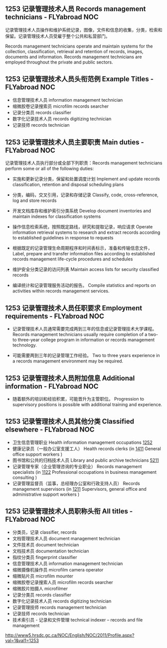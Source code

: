 ## 1253 记录管理技术人员 Records management technicians - FLYabroad NOC

记录管理技术人员操作和维护系统记录，图像，文件和信息的收集，分类，检索和保留。记录管理技术人员受雇于整个公共和私营部门。

Records management technicians operate and maintain systems for the collection, classification, retrieval and retention of records, images, documents and information. Records management technicians are employed throughout the private and public sectors.

## 1253 记录管理技术人员头衔范例 Example Titles - FLYabroad NOC

* 信息管理技术人员 information management technician
* 缩微胶卷记录搜索员 microfilm records searcher
* 记录分类员 records classifier
* 数字化记录技术人员 records digitizing technician
* 记录技师 records technician

## 1253 记录管理技术人员主要职责 Main duties - FLYabroad NOC

记录管理技术人员执行部分或全部下列职责：Records management technicians perform some or all of the following duties:

* 实施和更新记录分类，保留和处置调度计划
Implement and update records classification, retention and disposal scheduling plans

* 分类，编码，交叉引用，记录和存储记录
Classify, code, cross-reference, log and store records

* 开发文档库存和维护索引分类系统
Develop document inventories and maintain indexes for classification systems

* 操作信息检索系统，按照既定路线，研究和提取记录，响应请求
Operate information retrieval systems to research and extract records according to established guidelines in response to requests

* 根据既定的记录管理生命周期程序和时间表标示，准备和传输信息文件，
Label, prepare and transfer information files according to established records management life-cycle procedures and schedules

* 维护安全分类记录的访问列表
Maintain access lists for security classified records

* 编译统计和记录管理服务活动的报告。
Compile statistics and reports on activities within records management services.

## 1253 记录管理技术人员任职要求 Employment requirements - FLYabroad NOC

* 记录管理技术人员通常需要完成两到三年的信息或记录管理技术大学课程。
Records management technicians usually require completion of a two- to three-year college program in information or records management technology.

* 可能需要两到三年的记录管理工作经验。
Two to three years experience in a records management environment may be required.

## 1253 记录管理技术人员附加信息 Additional information - FLYabroad NOC

* 随着额外的培训和经验积累，可能晋升为主管职位。
Progression to supervisory positions is possible with additional training and experience.

## 1253 记录管理技术人员其他分类 Classified elsewhere - FLYabroad NOC

* 卫生信息管理职业 Health information management occupations [1252](1252)
* 健康记录员（一般办公室支援工人） Health records clerks (in [1411](1411) General office support workers )
* 图书馆和公共的归档技术人员 Library and public archive technicians [5211](5211)
* 记录管理专家（企业管理咨询的专业职业） Records management specialists (in [1122](1122) Professional occupations in business management consulting )
* 记录管理监督员（监事，总经理办公室和行政支持人员） Records management supervisors (in [1211](1211) Supervisors, general office and administrative support workers )

## 1253 记录管理技术人员职称头衔 All titles - FLYabroad NOC

* 分类员，记录 classifier, records
* 文档管理技术人员 document management technician
* 文件技术员 document technician
* 文档技术员 documentation technician
* 指纹分类员 fingerprint classifier
* 信息管理技术人员 information management technician
* 缩微摄像机操作员 microfilm camera operator
* 缩微贴片员 microfilm mounter
* 缩微胶卷记录搜索人员 microfilm records searcher
* 缩微胶片拍摄人 microfilmer
* 记录分类员 records classifier
* 数字化记录技术人员 records digitizing technician
* 记录管理技师 records management technician
* 记录技师 records technician
* 技术索引员 - 记录和文件管理 technical indexer – records and file management

http://www5.hrsdc.gc.ca/NOC/English/NOC/2011/Profile.aspx?val=1&val1=1253